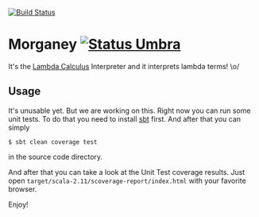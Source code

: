 [![Build Status](https://travis-ci.org/rexim/Morganey.svg?branch=master)](https://travis-ci.org/rexim/Morganey)

# Morganey [![Status Umbra](https://img.shields.io/badge/status-umbra-red.svg)](https://github.com/ForNeVeR/andivionian-status-classifier)

It's the [Lambda Calculus][wiki-lambda-calculus] Interpreter and it
interprets lambda terms! \o/

## Usage ##

It's unusable yet. But we are working on this. Right now you can run
some unit tests. To do that you need to install [sbt][scala-sbt]
first. And after that you can simply

    $ sbt clean coverage test

in the source code directory.

And after that you can take a look at the Unit Test coverage
results. Just open `target/scala-2.11/scoverage-report/index.html`
with your favorite browser.

Enjoy!

[wiki-lambda-calculus]: https://en.wikipedia.org/wiki/Lambda_calculus
[scala-sbt]: http://www.scala-sbt.org/
